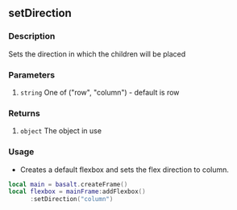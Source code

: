 ## setDirection

### Description

Sets the direction in which the children will be placed

### Parameters

1. `string` One of ("row", "column") - default is row

### Returns

1. `object` The object in use

### Usage

* Creates a default flexbox and sets the flex direction to column.

```lua
local main = basalt.createFrame()
local flexbox = mainFrame:addFlexbox()
      :setDirection("column")
```
